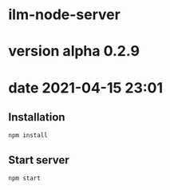 # ilm-node-server

# version alpha 0.2.9

# date 2021-04-15 23:01

## Installation

```
npm install
```

## Start server

```
npm start
```
